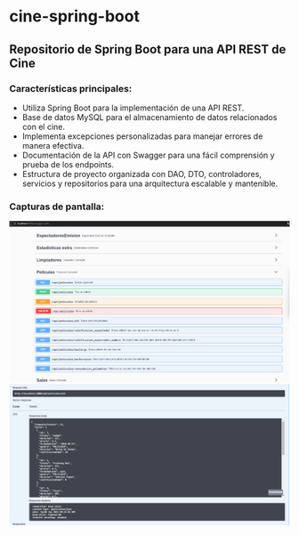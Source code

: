 # cine-spring-boot
## Repositorio de Spring Boot para una API REST de Cine

### Características principales:
* Utiliza Spring Boot para la implementación de una API REST.
* Base de datos MySQL para el almacenamiento de datos relacionados con el cine.
* Implementa excepciones personalizadas para manejar errores de manera efectiva.
* Documentación de la API con Swagger para una fácil comprensión y prueba de los endpoints.
* Estructura de proyecto organizada con DAO, DTO, controladores, servicios y repositorios para una arquitectura escalable y mantenible.

### Capturas de pantalla:
![Swagger1](https://github.com/rubengbdev/Cine-SpringBoot/blob/e5aa8f73f3efd90f6b02dd2c8ed584b882e6f419/src/main/resources/images/247072432-fed8680f-2a8f-4081-bbfd-601487161820.png)
![Swagger2](https://github.com/rubengbdev/Cine-SpringBoot/blob/e5aa8f73f3efd90f6b02dd2c8ed584b882e6f419/src/main/resources/images/247072683-d0675bd8-cf7b-4c3d-ad74-d920ff06c418.png)
